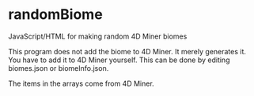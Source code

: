 # randomBiome
JavaScript/HTML for making random 4D Miner biomes

This program does not add the biome to 4D Miner. It merely generates it. You have to add it to 4D Miner yourself. This can be done by editing biomes.json or biomeInfo.json.

The items in the arrays come from 4D Miner.
